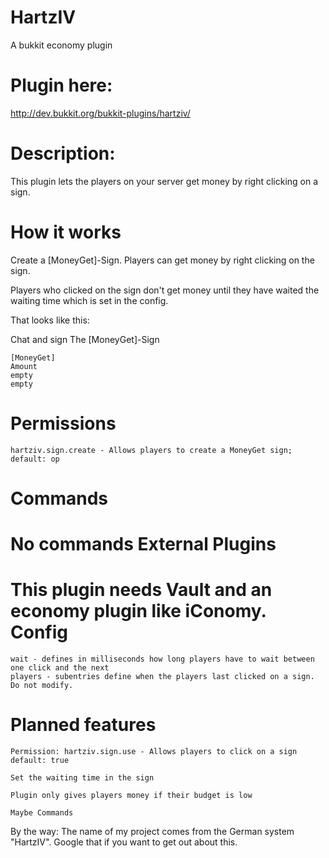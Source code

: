 HartzIV
=======

A bukkit economy plugin


Plugin here:
======
http://dev.bukkit.org/bukkit-plugins/hartziv/




Description:
=======

This plugin lets the players on your server get money by right clicking on a sign.

How it works
======
Create a [MoneyGet]-Sign. Players can get money by right clicking on the sign.

Players who clicked on the sign don't get money until they have waited the waiting time which is set in the config.

That looks like this:

Chat and sign
The [MoneyGet]-Sign

    [MoneyGet]
    Amount
    empty
    empty 

Permissions
======

    hartziv.sign.create - Allows players to create a MoneyGet sign; default: op 

Commands
======

No commands
External Plugins
======

This plugin needs Vault and an economy plugin like iConomy.
Config
======

    wait - defines in milliseconds how long players have to wait between one click and the next
    players - subentries define when the players last clicked on a sign. Do not modify. 

Planned features
======

    Permission: hartziv.sign.use - Allows players to click on a sign default: true
    
    Set the waiting time in the sign
    
    Plugin only gives players money if their budget is low
    
    Maybe Commands 




By the way:
The name of my project comes from the German system "HartzIV". Google that if you want to get out about this.
